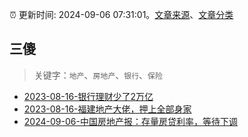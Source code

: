 :alarm_clock: 更新时间: 2024-09-06 07:31:01。[文章来源](/README.md)、[文章分类](/TAGS.md)

## 三傻


> 关键字：`地产`、`房地产`、`银行`、`保险`



- [2023-08-16-银行理财少了2万亿](https://www.aicaijing.com.cn/article/18565) 
- [2023-08-16-福建地产大佬，押上全部身家](https://www.aicaijing.com.cn/article/18567) 
- [2024-09-06-中国房地产报：存量房贷利率，等待下调](https://www.cls.cn/detail/1791007) 
